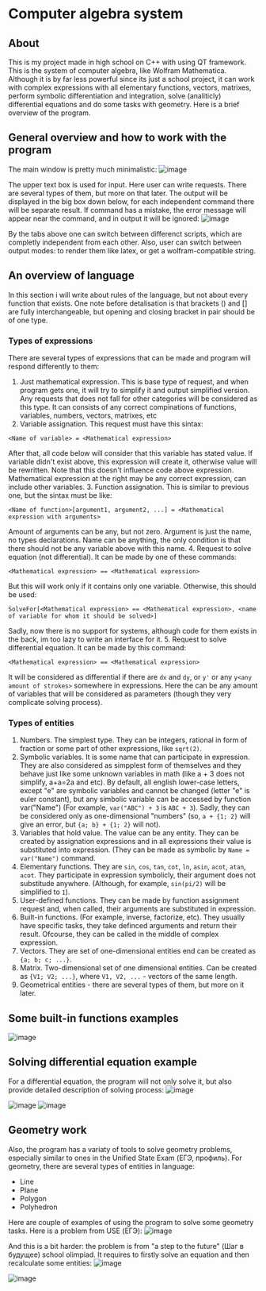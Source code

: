 # Computer algebra system
## About
This is my project made in high school on C++ with using QT framework. This is the system of computer algebra, like Wolfram Mathematica. Although it is by far less powerful since its just a school project, it can work with complex expressions with all elementary functions, vectors, matrixes, perform symbolic differentiation and integration, solve (analiticly) differential equations and do some tasks with geometry. Here is a brief overview of the program.
## General overview and how to work with the program
The main window is pretty much minimalistic:
![image](https://user-images.githubusercontent.com/51193423/228551006-a3ede81d-84a3-4d0d-aac5-dc7657f65690.png)

The upper text box is used for input. Here user can write requests. There are several types of them, but more on that later. The output will be displayed in the big box down below, for each independent command there will be separate result. If command has a mistake, the error message will appear near the command, and in output it will be ignored:
![image](https://user-images.githubusercontent.com/51193423/228555295-e36366c1-226e-4b78-98c3-e50a2e0494bd.png)

By the tabs above one can switch between differenct scripts, which are completly independent from each other.
Also, user can switch between output modes: to render them like latex, or get a wolfram-compatible string.

## An overview of language
In this section i will write about rules of the language, but not about every function that exists.
One note before detalisation is that brackets () and [] are fully interchangeable, but opening and closing bracket in pair should be of one type.
### Types of expressions
There are several types of expressions that can be made and program will respond differently to them:
1. Just mathematical expression. This is base type of request, and when program gets one, it will try to simplify it and output simplified version. Any requests that does not fall for other categories will be considered as this type. It can consists of any correct compinations of functions, variables, numbers, vectors, matrixes, etc
2. Variable assignation. This request must have this sintax:
```
<Name of variable> = <Mathematical expression>
```
After that, all code below will consider that this variable has stated value. If variable didn't exist above, this expression will create it, otherwise value will be rewritten. Note that this doesn't influence code above expression. Mathematical expression at the right may be any correct expression, can include other variables.
3. Function assignation. This is similar to previous one, but the sintax must be like:
```
<Name of function>[argument1, argument2, ...] = <Mathematical expression with arguments>
```
Amount of arguments can be any, but not zero. Argument is just the name, no types declarations. Name can be anything, the only condition is that there should not be any variable above with this name.
4. Request to solve equation (not differential). It can be made by one of these commands:
```
<Mathematical expression> == <Mathematical expression>
```
But this will work only if it contains only one variable. Otherwise, this should be used:
```
SolveFor[<Mathematical expression> == <Mathematical expression>, <name of variable for whom it should be solved>]
```
Sadly, now there is no support for systems, although code for them exists in the back, im too lazy to write an interface for it.
5. Request to solve differential equation. It can be made by this command:
```
<Mathematical expression> == <Mathematical expression>
```
It will be considered as differential if there are `dx` and `dy`, or `y'` or any `y<any amount of strokes>` somewhere in expressions. Here the can be any amount of variables that will be considered as parameters (though they very complicate solving process).

### Types of entities
1. Numbers. The simplest type. They can be integers, rational in form of fraction or some part of other expressions, like `sqrt(2)`.
2. Symbolic variables. It is some name that can participate in expression. They are also considered as simpplest form of themselves and they behave just like some unknown variables in math (like a + 3 does not simplify, a+a=2a and etc). By default, all english lower-case letters, except "e" are symbolic variables and cannot be changed (letter "e" is euler constant), but any simbolic variable can be accessed by function var("Name") (For example, `var("ABC") + 3` is `ABC + 3`). Sadly, they can be considered only as one-dimensional "numbers" (so, `a + {1; 2}` will give an error, but `{a; b} + {1; 2}` will not).
3. Variables that hold value. The value can be any entity. They can be created by assignation expressions and in all expressions their value is substituted into expression. (They can be made as symbolic by `Name = var("Name")` command.
4. Elementary functions. They are `sin`, `cos`, `tan`, `cot`, `ln`, `asin`, `acot`, `atan`, `acot`. They participate in expression symbolicly, their argument does not substitude anywhere. (Although, for example, `sin(pi/2)` will be simplified to `1`).
5. User-defined functions. They can be made by function assignment request and, when called, their arguments are substituted in expression.
6. Built-in functions. (For example, inverse, factorize, etc). They usually have specific tasks, they take definced arguments and return their result. Ofcourse, they can be called in the middle of complex expression.
7. Vectors. They are set of one-dimensional entities end can be created as `{a; b; c; ...}`.
8. Matrix. Two-dimensional set of one dimensional entities. Can be created as `{V1; V2; ...}`, where `V1, V2, ...` - vectors of the same length.
9. Geometrical entities - there are several types of them, but more on it later.

## Some built-in functions examples
![image](https://user-images.githubusercontent.com/51193423/228587991-4dd3e090-733d-4cd8-9169-21058df3f5b2.png)

## Solving differential equation example
For a differential equation, the program will not only solve it, but also provide detailed description of solving process:
![image](https://user-images.githubusercontent.com/51193423/228588894-7d22ffb5-7a71-4686-92f8-b9b8c178eb32.png)

![image](https://user-images.githubusercontent.com/51193423/228589026-37382928-274f-4855-8456-fd29b55b4f1d.png)
![image](https://user-images.githubusercontent.com/51193423/228589566-ee199076-c234-4a3d-bdbb-7f8108b21ce3.png)

## Geometry work
Also, the program has a variaty of tools to solve geometry problems, especially similar to ones in the Unified State Exam (ЕГЭ, профиль). For geometry, there are several types of entities in language:
* Line
* Plane
* Polygon
* Polyhedron

Here are couple of examples of using the program to solve some geometry tasks.
Here is a problem from USE (ЕГЭ):
![image](https://user-images.githubusercontent.com/51193423/228616823-695d796d-2d42-4e09-9ea3-9a6d7c394e94.png)


And this is a bit harder: the problem is from "a step to the future" (Шаг в будущее) school olimpiad. It requires to firstly solve an equation and then recalculate some entities:
![image](https://user-images.githubusercontent.com/51193423/228614500-10fed1e8-d291-4c90-807f-7ec73f03c068.png)

![image](https://user-images.githubusercontent.com/51193423/228614893-02ba5db8-7fd0-4b3d-979f-8e1fc07c250b.png)

